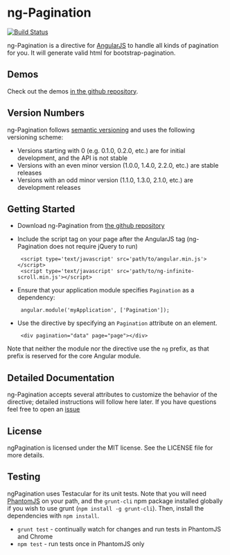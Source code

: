 ng-Pagination
=============

[![Build Status](https://travis-ci.org/BinaryMuse/ngInfiniteScroll.png?branch=master)](https://travis-ci.org/BinaryMuse/ngInfiniteScroll)

ng-Pagination is a directive for [AngularJS](http://angularjs.org/) to handle all kinds of pagination for you. It will generate valid html for bootstrap-pagination.

Demos
-----
Check out the demos [in the github repository](https://github.com/lordnox/ng-pagination-examples).

Version Numbers
---------------

ng-Pagination follows [semantic versioning](http://semver.org/) and uses the following versioning scheme:

 * Versions starting with 0 (e.g. 0.1.0, 0.2.0, etc.) are for initial development, and the API is not stable
 * Versions with an even minor version (1.0.0, 1.4.0, 2.2.0, etc.) are stable releases
 * Versions with an odd minor version (1.1.0, 1.3.0, 2.1.0, etc.) are development releases

Getting Started
---------------

 * Download ng-Pagination from [the github repository](https://github.com/lordnox/ng-pagination)
 * Include the script tag on your page after the AngularJS tag (ng-Pagination does not require jQuery to run)

        <script type='text/javascript' src='path/to/angular.min.js'></script>
        <script type='text/javascript' src='path/to/ng-infinite-scroll.min.js'></script>

 * Ensure that your application module specifies `Pagination` as a dependency:

        angular.module('myApplication', ['Pagination']);

 * Use the directive by specifying an `Pagination` attribute on an element.

        <div pagination="data" page="page"></div>

Note that neither the module nor the directive use the `ng` prefix, as that prefix is reserved for the core Angular module.

Detailed Documentation
----------------------

ng-Pagination accepts several attributes to customize the behavior of the directive; detailed instructions will follow here later. If you have questions feel free to open an [issue](https://github.com/lordnox/ng-pagination/issues)

License
-------

ngPagination is licensed under the MIT license. See the LICENSE file for more details.

Testing
-------

ngPagination uses Testacular for its unit tests. Note that you will need [PhantomJS](http://phantomjs.org/) on your path, and the `grunt-cli` npm package installed globally if you wish to use grunt (`npm install -g grunt-cli`). Then, install the dependencies with `npm install`.

 * `grunt test` - continually watch for changes and run tests in PhantomJS and Chrome
 * `npm test` - run tests once in PhantomJS only
